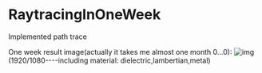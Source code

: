 # RaytracingInOneWeek
Implemented  path trace

One week result image(actually it takes me almost one month 0...0):
![img](https://github.com/Kuwaaaa/RaytracingInOneWeek/blob/main/image/image.jpg)
(1920/1080----including material: dielectric,lambertian,metal)


